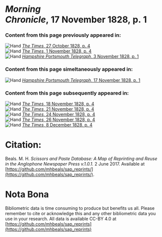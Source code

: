 # *Morning Chronicle*, 17 November 1828, p. 1  
  
### Content from this page previously appeared in:  
![Hand](http://scissorsandpaste.net/wp-content/uploads/2017/06/smallhandpointer.png) [*The Times*, 27 October 1828, p. 4](https://mhbeals.github.io/sap_html/The-Times/The-Times-27-October-1828-p-4)  
![Hand](http://scissorsandpaste.net/wp-content/uploads/2017/06/smallhandpointer.png) [*The Times*, 1 November 1828, p. 4](https://mhbeals.github.io/sap_html/The-Times/The-Times-1-November-1828-p-4)  
![Hand](http://scissorsandpaste.net/wp-content/uploads/2017/06/smallhandpointer.png) [*Hampshire Portsmouth Telegraph*, 3 November 1828, p. 1](https://mhbeals.github.io/sap_html/Hampshire-Portsmouth-Telegraph/Hampshire-Portsmouth-Telegraph-3-November-1828-p-1)  
  
### Content from this page simeltaneously appeared in:  
![Hand](http://scissorsandpaste.net/wp-content/uploads/2017/06/smallhandpointer.png) [*Hampshire Portsmouth Telegraph*, 17 November 1828, p. 1](https://mhbeals.github.io/sap_html/Hampshire-Portsmouth-Telegraph/Hampshire-Portsmouth-Telegraph-17-November-1828-p-1)  
  
### Content from this page subsequently appeared in:  
![Hand](http://scissorsandpaste.net/wp-content/uploads/2017/06/smallhandpointer.png) [*The Times*, 18 November 1828, p. 4](https://mhbeals.github.io/sap_html/The-Times/The-Times-18-November-1828-p-4)  
![Hand](http://scissorsandpaste.net/wp-content/uploads/2017/06/smallhandpointer.png) [*The Times*, 21 November 1828, p. 4](https://mhbeals.github.io/sap_html/The-Times/The-Times-21-November-1828-p-4)  
![Hand](http://scissorsandpaste.net/wp-content/uploads/2017/06/smallhandpointer.png) [*The Times*, 24 November 1828, p. 4](https://mhbeals.github.io/sap_html/The-Times/The-Times-24-November-1828-p-4)  
![Hand](http://scissorsandpaste.net/wp-content/uploads/2017/06/smallhandpointer.png) [*The Times*, 26 November 1828, p. 4](https://mhbeals.github.io/sap_html/The-Times/The-Times-26-November-1828-p-4)  
![Hand](http://scissorsandpaste.net/wp-content/uploads/2017/06/smallhandpointer.png) [*The Times*, 8 December 1828, p. 4](https://mhbeals.github.io/sap_html/The-Times/The-Times-8-December-1828-p-4)  


# Citation: 

Beals. M. H. *Scissors and Paste Database: A Map of Reprinting and Reuse in the Anglophone Newspaper Press v.1.0.1.* 2 June 2017. Available at [https://github.com/mhbeals/sap_reprints/](https://github.com/mhbeals/sap_reprints/). 

# Nota Bona

Bibliometric data is time consuming to produce but benefits us all. Please remember to cite or acknowledge this and any other bibliometric data you use in your research. All data is available CC-BY 4.0 at [https://github.com/mhbeals/sap_reprints](https://github.com/mhbeals/sap_reprints)